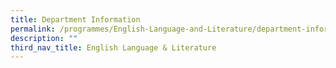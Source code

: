 ```yaml
---
title: Department Information
permalink: /programmes/English-Language-and-Literature/department-information/
description: ""
third_nav_title: English Language & Literature
---
```

